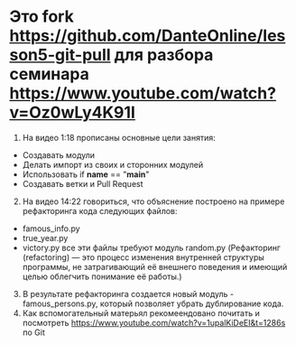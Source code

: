 # Это fork https://github.com/DanteOnline/lesson5-git-pull для разбора семинара https://www.youtube.com/watch?v=Oz0wLy4K91I
1. На видео 1:18 прописаны основные цели занятия:
- Создавать модули
- Делать импорт из своих и сторонних модулей
- Использовать if __name__ == "__main__"
- Создавать ветки и Pull Request
2. На видео 14:22 говориться, что объяснение построено на примере рефакторинга кода следующих файлов:
- famous_info.py
- true_year.py
- victory.py
все эти файлы требуют модуль random.py
(Рефакторинг (refactoring) — это процесс изменения внутренней структуры программы, не затрагивающий её внешнего поведения и имеющий целью облегчить понимание её работы.)
3. В результате рефакторинга создается новый модуль - famous_persons.py, который позволяет убрать дублирование кода.
4. Как вспомогательный матерьял рекомеендовано почитать и посмотреть https://www.youtube.com/watch?v=1upalKiDeEI&t=1286s по Git

